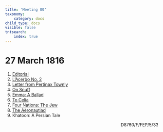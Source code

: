 ```yaml
---
title: 'Meeting 80'
taxonomy:
    category: docs
child_type: docs
visible: false
tntsearch:
    index: true
---
```


# 27 March 1816

1. [Editorial](editorial)  
2. [L’Acerbo No. 2](acerbo)
3. [Letter from Pertinax Townly](pertinax)
4. [On Snuff](snuff)
5. [Emma: A Ballad](emma)
6. [To Celia](celia)
7. [Four Nations: The Jew](jew)
8. [The Aëronautiad](aeronautiad)
9. <span class="grey">Khatoon: A Persian Tale</span> <a href="../season-8/tales/khatoon"><i class="fa fa-link" aria-hidden="true"></i></a>

<div style="text-align:right"><span class="dro">D8760/F/FEP/5/33</span> <a href="https://calmview.derbyshire.gov.uk/calmview/Record.aspx?src=CalmView.Catalog&id=D8760%2fF%2fFEP%2f5%2f33&pos=8" target="_blank"><i class="fa fa-external-link"></i></a></div>
